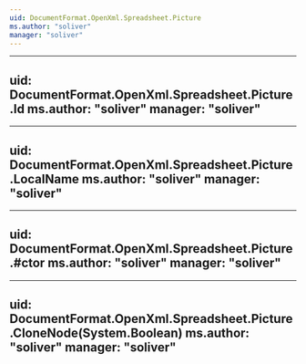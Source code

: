 ```yaml
---
uid: DocumentFormat.OpenXml.Spreadsheet.Picture
ms.author: "soliver"
manager: "soliver"
---
```


---
uid: DocumentFormat.OpenXml.Spreadsheet.Picture.Id
ms.author: "soliver"
manager: "soliver"
---

---
uid: DocumentFormat.OpenXml.Spreadsheet.Picture.LocalName
ms.author: "soliver"
manager: "soliver"
---

---
uid: DocumentFormat.OpenXml.Spreadsheet.Picture.#ctor
ms.author: "soliver"
manager: "soliver"
---

---
uid: DocumentFormat.OpenXml.Spreadsheet.Picture.CloneNode(System.Boolean)
ms.author: "soliver"
manager: "soliver"
---
